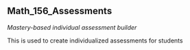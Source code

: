## Math_156_Assessments
*Mastery-based individual assessment builder*

This is used to create individualized assessments for students
